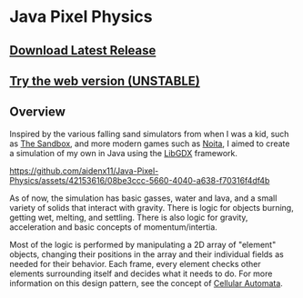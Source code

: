 # Java Pixel Physics

## [Download Latest Release](https://github.com/aidenx11/Java-Pixel-Physics/releases/tag/v0.1.0-beta.1) 

## [Try the web version (UNSTABLE)](https://aidenx11.github.io/Java-Pixel-Physics/)

## Overview
  Inspired by the various falling sand simulators from when I was a kid, such as [The Sandbox](https://apps.apple.com/us/app/the-sandbox-building-craft/id520777858), and more modern games such as [Noita](https://en.wikipedia.org/wiki/Noita_(video_game)), I aimed to create a simulation of my own in Java using the [LibGDX](https://libgdx.com/) framework.

https://github.com/aidenx11/Java-Pixel-Physics/assets/42153616/08be3ccc-5660-4040-a638-f70316f4df4b

  As of now, the simulation has basic gasses, water and lava, and a small variety of solids that interact with gravity. There is logic for objects burning, getting wet, melting, and settling. There is also logic for gravity, acceleration and basic concepts of momentum/intertia. 

  Most of the logic is performed by manipulating a 2D array of "element" objects, changing their positions in the array and their individual fields as needed for their behavior. Each frame, every element checks other elements surrounding itself and decides what it needs to do. For more information on this design pattern, see the concept of [Cellular Automata](https://en.wikipedia.org/wiki/Cellular_automaton).
